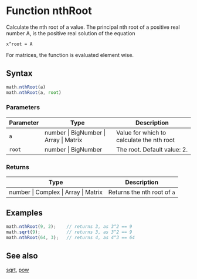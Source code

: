 # Function nthRoot

Calculate the nth root of a value.
The principal nth root of a positive real number A, is the positive real
solution of the equation

    x^root = A

For matrices, the function is evaluated element wise.


## Syntax

```js
math.nthRoot(a)
math.nthRoot(a, root)
```

### Parameters

Parameter | Type | Description
--------- | ---- | -----------
`a` | number &#124; BigNumber &#124; Array &#124; Matrix |  Value for which to calculate the nth root
`root` | number &#124; BigNumber | The root. Default value: 2.

### Returns

Type | Description
---- | -----------
number &#124; Complex &#124; Array &#124; Matrix | Returns the nth root of `a`


## Examples

```js
math.nthRoot(9, 2);    // returns 3, as 3^2 == 9
math.sqrt(9);          // returns 3, as 3^2 == 9
math.nthRoot(64, 3);   // returns 4, as 4^3 == 64
```


## See also

[sqrt](sqrt.md),
[pow](pow.md)


<!-- Note: This file is automatically generated from source code comments. Changes made in this file will be overridden. -->
